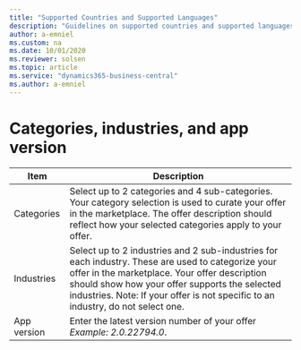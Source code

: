 ```yaml
---
title: "Supported Countries and Supported Languages"
description: "Guidelines on supported countries and supported languages"
author: a-emniel
ms.custom: na
ms.date: 10/01/2020
ms.reviewer: solsen
ms.topic: article
ms.service: "dynamics365-business-central"
ms.author: a-emniel
---
```


# Categories, industries, and app version

| Item| Description |
|-------------|--------------|
|Categories | Select up to 2 categories and 4 sub-categories. Your category selection is used to curate your offer in the marketplace. The offer description should reflect how your selected categories apply to your offer. |
Industries | Select up to 2 industries and 2 sub-industries for each industry. These are used to categorize your offer in the marketplace. Your offer description should show how your offer supports the selected industries. Note: If your offer is not specific to an industry, do not select one.|
App version| Enter the latest version number of your offer *Example:* *2.0.22794.0*. 


